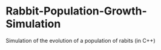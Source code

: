 # Rabbit-Population-Growth-Simulation
Simulation of the evolution of a population of rabits (in C++)
